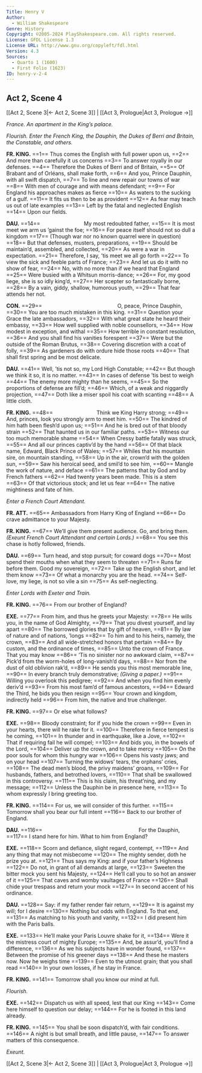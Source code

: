 ```yaml
---
Title: Henry V
Author: 
  - William Shakespeare
Genre: History
Copyright: ©2005-2024 PlayShakespeare.com. All rights reserved.
License: GFDL License 1.3
License URL: http://www.gnu.org/copyleft/fdl.html
Version: 4.3
Sources:
  - Quarto 1 (1600)
  - First Folio (1623)
ID: henry-v-2-4
---
```


## Act 2, Scene 4
[[Act 2, Scene 3|← Act 2, Scene 3]] | [[Act 3, Prologue|Act 3, Prologue →]]

*France. An apartment in the King’s palace.*

*Flourish. Enter the French King, the Dauphin, the Dukes of Berri and Britain, the Constable, and others.*

**FR. KING.**
==1== Thus comes the English with full power upon us,
==2== And more than carefully it us concerns
==3== To answer royally in our defenses.
==4== Therefore the Dukes of Berri and of Britain,
==5== Of Brabant and of Orléans, shall make forth,
==6== And you, Prince Dauphin, with all swift dispatch,
==7== To line and new repair our towns of war
==8== With men of courage and with means defendant;
==9== For England his approaches makes as fierce
==10== As waters to the sucking of a gulf.
==11== It fits us then to be as provident
==12== As fear may teach us out of late examples
==13== Left by the fatal and neglected English
==14== Upon our fields.

**DAU.**
==14==         My most redoubted father,
==15== It is most meet we arm us ’gainst the foe;
==16== For peace itself should not so dull a kingdom
==17== (Though war nor no known quarrel were in question) 
==18== But that defenses, musters, preparations,
==19== Should be maintain’d, assembled, and collected,
==20== As were a war in expectation.
==21== Therefore, I say, ’tis meet we all go forth
==22== To view the sick and feeble parts of France;
==23== And let us do it with no show of fear,
==24== No, with no more than if we heard that England
==25== Were busied with a Whitsun morris-dance;
==26== For, my good liege, she is so idly king’d,
==27== Her scepter so fantastically borne,
==28== By a vain, giddy, shallow, humorous youth,
==29== That fear attends her not.

**CON.**
==29==               O, peace, Prince Dauphin,
==30== You are too much mistaken in this king.
==31== Question your Grace the late ambassadors,
==32== With what great state he heard their embassy,
==33== How well supplied with noble counsellors,
==34== How modest in exception, and withal
==35== How terrible in constant resolution,
==36== And you shall find his vanities forespent
==37== Were but the outside of the Roman Brutus,
==38== Covering discretion with a coat of folly,
==39== As gardeners do with ordure hide those roots
==40== That shall first spring and be most delicate.

**DAU.**
==41== Well, ’tis not so, my Lord High Constable;
==42== But though we think it so, it is no matter.
==43== In cases of defense ’tis best to weigh
==44== The enemy more mighty than he seems,
==45== So the proportions of defense are fill’d;
==46== Which, of a weak and niggardly projection,
==47== Doth like a miser spoil his coat with scanting
==48== A little cloth.

**FR. KING.**
==48==         Think we King Harry strong;
==49== And, princes, look you strongly arm to meet him.
==50== The kindred of him hath been flesh’d upon us;
==51== And he is bred out of that bloody strain
==52== That haunted us in our familiar paths.
==53== Witness our too much memorable shame
==54== When Cressy battle fatally was struck,
==55== And all our princes captiv’d by the hand
==56== Of that black name, Edward, Black Prince of Wales;
==57== Whiles that his mountain sire, on mountain standing,
==58== Up in the air, crown’d with the golden sun,
==59== Saw his heroical seed, and smil’d to see him,
==60== Mangle the work of nature, and deface
==61== The patterns that by God and by French fathers
==62== Had twenty years been made. This is a stem
==63== Of that victorious stock; and let us fear
==64== The native mightiness and fate of him.

*Enter a French Court Attendant.*

**FR. ATT.**
==65== Ambassadors from Harry King of England
==66== Do crave admittance to your Majesty.

**FR. KING.**
==67== We’ll give them present audience. Go, and bring them.
*(Exeunt French Court Attendant and certain Lords.)*
==68== You see this chase is hotly followed, friends.

**DAU.**
==69== Turn head, and stop pursuit; for coward dogs
==70== Most spend their mouths when what they seem to threaten
==71== Runs far before them. Good my sovereign,
==72== Take up the English short, and let them know
==73== Of what a monarchy you are the head.
==74== Self-love, my liege, is not so vile a sin
==75== As self-neglecting.

*Enter Lords with Exeter and Train.*

**FR. KING.**
==76== From our brother of England?

**EXE.**
==77== From him, and thus he greets your Majesty:
==78== He wills you, in the name of God Almighty,
==79== That you divest yourself, and lay apart
==80== The borrowed glories that by gift of heaven,
==81== By law of nature and of nations, ’longs
==82== To him and to his heirs, namely, the crown,
==83== And all wide-stretched honors that pertain
==84== By custom, and the ordinance of times,
==85== Unto the crown of France. That you may know
==86== ’Tis no sinister nor no awkward claim,
==87== Pick’d from the worm-holes of long-vanish’d days,
==88== Nor from the dust of old oblivion rak’d,
==89== He sends you this most memorable line,
==90== In every branch truly demonstrative;
*(Giving a paper.)*
==91== Willing you overlook this pedigree;
==92== And when you find him evenly deriv’d
==93== From his most fam’d of famous ancestors,
==94== Edward the Third, he bids you then resign
==95== Your crown and kingdom, indirectly held
==96== From him, the native and true challenger.

**FR. KING.**
==97== Or else what follows?

**EXE.**
==98== Bloody constraint; for if you hide the crown
==99== Even in your hearts, there will he rake for it.
==100== Therefore in fierce tempest is he coming,
==101== In thunder and in earthquake, like a Jove,
==102== That if requiring fail he will compel;
==103== And bids you, in the bowels of the Lord,
==104== Deliver up the crown, and to take mercy
==105== On the poor souls for whom this hungry war
==106== Opens his vasty jaws; and on your head
==107== Turning the widows’ tears, the orphans’ cries,
==108== The dead men’s blood, the privy maidens’ groans,
==109== For husbands, fathers, and betrothed lovers,
==110== That shall be swallowed in this controversy.
==111== This is his claim, his threat’ning, and my message;
==112== Unless the Dauphin be in presence here,
==113== To whom expressly I bring greeting too.

**FR. KING.**
==114== For us, we will consider of this further.
==115== Tomorrow shall you bear our full intent
==116== Back to our brother of England.

**DAU.**
==116==                   For the Dauphin,
==117== I stand here for him. What to him from England?

**EXE.**
==118== Scorn and defiance, slight regard, contempt,
==119== And any thing that may not misbecome
==120== The mighty sender, doth he prize you at.
==121== Thus says my King: and if your father’s Highness
==122== Do not, in grant of all demands at large,
==123== Sweeten the bitter mock you sent his Majesty,
==124== He’ll call you to so hot an answer of it
==125== That caves and womby vaultages of France
==126== Shall chide your trespass and return your mock
==127== In second accent of his ordinance.

**DAU.**
==128== Say: if my father render fair return,
==129== It is against my will; for I desire
==130== Nothing but odds with England. To that end,
==131== As matching to his youth and vanity,
==132== I did present him with the Paris balls.

**EXE.**
==133== He’ll make your Paris Louvre shake for it,
==134== Were it the mistress court of mighty Europe;
==135== And, be assur’d, you’ll find a difference,
==136== As we his subjects have in wonder found,
==137== Between the promise of his greener days
==138== And these he masters now. Now he weighs time
==139== Even to the utmost grain; that you shall read
==140== In your own losses, if he stay in France.

**FR. KING.**
==141== Tomorrow shall you know our mind at full.

*Flourish.*

**EXE.**
==142== Dispatch us with all speed, lest that our King
==143== Come here himself to question our delay;
==144== For he is footed in this land already.

**FR. KING.**
==145== You shall be soon dispatch’d, with fair conditions.
==146== A night is but small breath, and little pause,
==147== To answer matters of this consequence.

*Exeunt.*

[[Act 2, Scene 3|← Act 2, Scene 3]] | [[Act 3, Prologue|Act 3, Prologue →]]